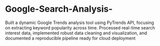 # Google-Search-Analysis-
Built a dynamic Google Trends analysis tool using PyTrends API, focusing on extracting keyword popularity across time. Processed real-time search interest data, implemented robust data cleaning and visualization, and documented a reproducible pipeline ready for cloud deployment
